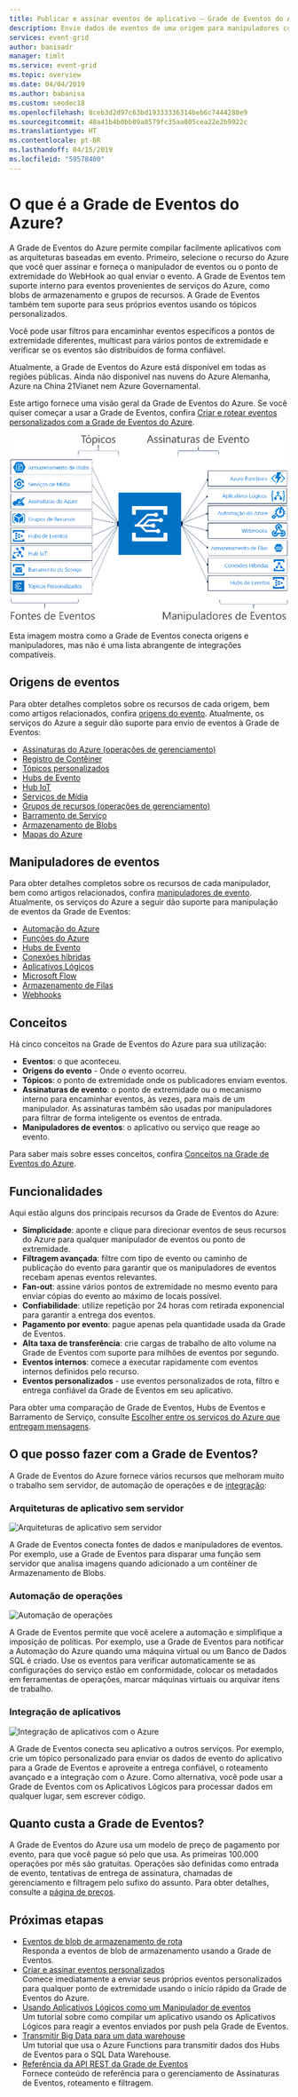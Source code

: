 ```yaml
---
title: Publicar e assinar eventos de aplicativo – Grade de Eventos do Azure
description: Envie dados de eventos de uma origem para manipuladores com a Grade de Eventos do Azure. Crie aplicativos baseados em eventos e integre com serviços do Azure.
services: event-grid
author: banisadr
manager: timlt
ms.service: event-grid
ms.topic: overview
ms.date: 04/04/2019
ms.author: babanisa
ms.custom: seodec18
ms.openlocfilehash: 8ceb3d2d97c63bd19333336314beb6c7444288e9
ms.sourcegitcommit: 48a41b4b0bb89a8579fc35aa805cea22e2b9922c
ms.translationtype: HT
ms.contentlocale: pt-BR
ms.lasthandoff: 04/15/2019
ms.locfileid: "59578400"
---
```

# <a name="what-is-azure-event-grid"></a>O que é a Grade de Eventos do Azure?

A Grade de Eventos do Azure permite compilar facilmente aplicativos com as arquiteturas baseadas em evento. Primeiro, selecione o recurso do Azure que você quer assinar e forneça o manipulador de eventos ou o ponto de extremidade do WebHook ao qual enviar o evento. A Grade de Eventos tem suporte interno para eventos provenientes de serviços do Azure, como blobs de armazenamento e grupos de recursos. A Grade de Eventos também tem suporte para seus próprios eventos usando os tópicos personalizados. 

Você pode usar filtros para encaminhar eventos específicos a pontos de extremidade diferentes, multicast para vários pontos de extremidade e verificar se os eventos são distribuídos de forma confiável.

Atualmente, a Grade de Eventos do Azure está disponível em todas as regiões públicas. Ainda não disponível nas nuvens do Azure Alemanha, Azure na China 21Vianet nem Azure Governamental.

Este artigo fornece uma visão geral da Grade de Eventos do Azure. Se você quiser começar a usar a Grade de Eventos, confira [Criar e rotear eventos personalizados com a Grade de Eventos do Azure](custom-event-quickstart.md). 

![Modelo de Grade de Eventos de origens e manipuladores](./media/overview/functional-model.png)

Esta imagem mostra como a Grade de Eventos conecta origens e manipuladores, mas não é uma lista abrangente de integrações compatíveis.

## <a name="event-sources"></a>Origens de eventos

Para obter detalhes completos sobre os recursos de cada origem, bem como artigos relacionados, confira [origens do evento](event-sources.md). Atualmente, os serviços do Azure a seguir dão suporte para envio de eventos à Grade de Eventos:

* [Assinaturas do Azure (operações de gerenciamento)](event-sources.md#azure-subscriptions)
* [Registro de Contêiner](event-sources.md#container-registry)
* [Tópicos personalizados](event-sources.md#custom-topics)
* [Hubs de Evento](event-sources.md#event-hubs)
* [Hub IoT](event-sources.md#iot-hub)
* [Serviços de Mídia](event-sources.md#media-services)
* [Grupos de recursos (operações de gerenciamento)](event-sources.md#resource-groups)
* [Barramento de Serviço](event-sources.md#service-bus)
* [Armazenamento de Blobs](event-sources.md#storage)
* [Mapas do Azure](event-sources.md#maps)

## <a name="event-handlers"></a>Manipuladores de eventos

Para obter detalhes completos sobre os recursos de cada manipulador, bem como artigos relacionados, confira [manipuladores de evento](event-handlers.md). Atualmente, os serviços do Azure a seguir dão suporte para manipulação de eventos da Grade de Eventos: 

* [Automação do Azure](event-handlers.md#azure-automation)
* [Funções do Azure](event-handlers.md#azure-functions)
* [Hubs de Evento](event-handlers.md#event-hubs)
* [Conexões híbridas](event-handlers.md#hybrid-connections)
* [Aplicativos Lógicos](event-handlers.md#logic-apps)
* [Microsoft Flow](https://preview.flow.microsoft.com/connectors/shared_azureeventgrid/azure-event-grid/)
* [Armazenamento de Filas](event-handlers.md#queue-storage)
* [Webhooks](event-handlers.md#webhooks)

## <a name="concepts"></a>Conceitos

Há cinco conceitos na Grade de Eventos do Azure para sua utilização:

* **Eventos**: o que aconteceu.
* **Origens do evento** - Onde o evento ocorreu.
* **Tópicos**: o ponto de extremidade onde os publicadores enviam eventos.
* **Assinaturas de evento**: o ponto de extremidade ou o mecanismo interno para encaminhar eventos, às vezes, para mais de um manipulador. As assinaturas também são usadas por manipuladores para filtrar de forma inteligente os eventos de entrada.
* **Manipuladores de eventos**: o aplicativo ou serviço que reage ao evento.

Para saber mais sobre esses conceitos, confira [Conceitos na Grade de Eventos do Azure](concepts.md).

## <a name="capabilities"></a>Funcionalidades

Aqui estão alguns dos principais recursos da Grade de Eventos do Azure:

* **Simplicidade**: aponte e clique para direcionar eventos de seus recursos do Azure para qualquer manipulador de eventos ou ponto de extremidade.
* **Filtragem avançada**: filtre com tipo de evento ou caminho de publicação do evento para garantir que os manipuladores de eventos recebam apenas eventos relevantes.
* **Fan-out**: assine vários pontos de extremidade no mesmo evento para enviar cópias do evento ao máximo de locais possível.
* **Confiabilidade**: utilize repetição por 24 horas com retirada exponencial para garantir a entrega dos eventos.
* **Pagamento por evento**: pague apenas pela quantidade usada da Grade de Eventos.
* **Alta taxa de transferência**: crie cargas de trabalho de alto volume na Grade de Eventos com suporte para milhões de eventos por segundo.
* **Eventos internos**: comece a executar rapidamente com eventos internos definidos pelo recurso.
* **Eventos personalizados** - use eventos personalizados de rota, filtro e entrega confiável da Grade de Eventos em seu aplicativo.

Para obter uma comparação de Grade de Eventos, Hubs de Eventos e Barramento de Serviço, consulte [Escolher entre os serviços do Azure que entregam mensagens](compare-messaging-services.md).

## <a name="what-can-i-do-with-event-grid"></a>O que posso fazer com a Grade de Eventos?

A Grade de Eventos do Azure fornece vários recursos que melhoram muito o trabalho sem servidor, de automação de operações e de [integração](https://azure.com/integration): 

### <a name="serverless-application-architectures"></a>Arquiteturas de aplicativo sem servidor

![Arquiteturas de aplicativo sem servidor](./media/overview/serverless_web_app.png)

A Grade de Eventos conecta fontes de dados e manipuladores de eventos. Por exemplo, use a Grade de Eventos para disparar uma função sem servidor que analisa imagens quando adicionado a um contêiner de Armazenamento de Blobs. 

### <a name="ops-automation"></a>Automação de operações

![Automação de operações](./media/overview/Ops_automation.png)

A Grade de Eventos permite que você acelere a automação e simplifique a imposição de políticas. Por exemplo, use a Grade de Eventos para notificar a Automação do Azure quando uma máquina virtual ou um Banco de Dados SQL é criado. Use os eventos para verificar automaticamente se as configurações do serviço estão em conformidade, colocar os metadados em ferramentas de operações, marcar máquinas virtuais ou arquivar itens de trabalho.

### <a name="application-integration"></a>Integração de aplicativos

![Integração de aplicativos com o Azure](./media/overview/app_integration.png)

A Grade de Eventos conecta seu aplicativo a outros serviços. Por exemplo, crie um tópico personalizado para enviar os dados de evento do aplicativo para a Grade de Eventos e aproveite a entrega confiável, o roteamento avançado e a integração com o Azure. Como alternativa, você pode usar a Grade de Eventos com os Aplicativos Lógicos para processar dados em qualquer lugar, sem escrever código. 

## <a name="how-much-does-event-grid-cost"></a>Quanto custa a Grade de Eventos?

A Grade de Eventos do Azure usa um modelo de preço de pagamento por evento, para que você pague só pelo que usa. As primeiras 100.000 operações por mês são gratuitas. Operações são definidas como entrada de evento, tentativas de entrega de assinatura, chamadas de gerenciamento e filtragem pelo sufixo do assunto. Para obter detalhes, consulte a [página de preços](https://azure.microsoft.com/pricing/details/event-grid/).

## <a name="next-steps"></a>Próximas etapas

* [Eventos de blob de armazenamento de rota](../storage/blobs/storage-blob-event-quickstart.md?toc=%2fazure%2fevent-grid%2ftoc.json)  
  Responda a eventos de blob de armazenamento usando a Grade de Eventos.
* [Criar e assinar eventos personalizados](custom-event-quickstart.md)  
  Comece imediatamente a enviar seus próprios eventos personalizados para qualquer ponto de extremidade usando o início rápido da Grade de Eventos do Azure.
* [Usando Aplicativos Lógicos como um Manipulador de eventos](monitor-virtual-machine-changes-event-grid-logic-app.md)  
  Um tutorial sobre como compilar um aplicativo usando os Aplicativos Lógicos para reagir a eventos enviados por push pela Grade de Eventos.
* [Transmitir Big Data para um data warehouse](event-grid-event-hubs-integration.md)  
  Um tutorial que usa o Azure Functions para transmitir dados dos Hubs de Eventos para o SQL Data Warehouse.
* [Referência da API REST da Grade de Eventos](/rest/api/eventgrid)  
  Fornece conteúdo de referência para o gerenciamento de Assinaturas de Eventos, roteamento e filtragem.
